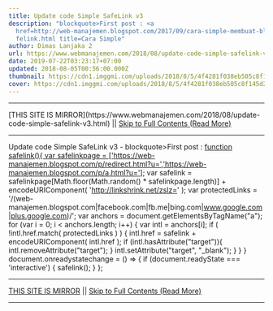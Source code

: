 ```yaml
---
title: Update code Simple SafeLink v3
description: "blockquote>First post : <a
  href=http://web-manajemen.blogspot.com/2017/09/cara-simple-membuat-blogger-sa\
  felink.html title=Cara Simple"
author: Dimas Lanjaka 2
url: https://www.webmanajemen.com/2018/08/update-code-simple-safelink-v3.html
date: 2019-07-22T03:23:17+07:00
updated: 2018-08-05T00:56:00.000Z
thumbnail: https://cdn1.imggmi.com/uploads/2018/8/5/4f4281f038eb505c8f145d2c7f0b4f04-full.png
cover: https://cdn1.imggmi.com/uploads/2018/8/5/4f4281f038eb505c8f145d2c7f0b4f04-full.png
---
```


<hr/> [THIS SITE IS MIRROR](https://www.webmanajemen.com/2018/08/update-code-simple-safelink-v3.html) || <a href="https://www.webmanajemen.com/2018/08/update-code-simple-safelink-v3.html" rel="follow" class="button" id="read-more">Skip to Full Contents (Read More)</a> <hr/> Update code Simple SafeLink v3 - blockquote>First post : <a href=http://web-manajemen.blogspot.com/2017/09/cara-simple-membuat-blogger-safelink.html title=Cara Simple First post : Cara Simple Membuat Blogger Safelink Converter 2017 100% Work


function safelink(){
var safelinkpage = ['https://web-manajemen.blogspot.com/p/redirect.html?u=','https://web-manajemen.blogspot.com/p/a.html?u='];
var safelink = safelinkpage[Math.floor(Math.random() * safelinkpage.length)] + encodeURIComponent( 'http://linkshrink.net/zslz=' );
var protectedLinks = '/(web-manajemen.blogspot.com|facebook.com|fb.me|bing.com|www.google.com|plus.google.com)/';
var anchors = document.getElementsByTagName("a");
for (var i = 0; i < anchors.length; i++) {
  var intl = anchors[i];
 if ( !intl.href.match( protectedLinks ) ) {
    intl.href = safelink + encodeURIComponent( intl.href );
   if (intl.hasAttribute("target")){
    intl.removeAttribute("target");
    }
   intl.setAttribute("target", "_blank");
 }
}  }
document.onreadystatechange = () => {
  if (document.readyState === 'interactive') {
  safelink(); 
    }
  }; <hr/> [THIS SITE IS MIRROR](https://www.webmanajemen.com/2018/08/update-code-simple-safelink-v3.html) || <a href="https://www.webmanajemen.com/2018/08/update-code-simple-safelink-v3.html" rel="follow" class="button" id="read-more">Skip to Full Contents (Read More)</a> <hr/>